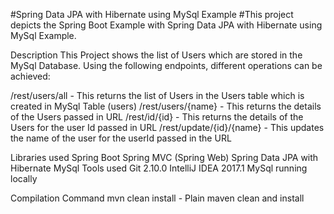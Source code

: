 #Spring Data JPA with Hibernate using MySql Example
#This project depicts the Spring Boot Example with Spring Data JPA with Hibernate using MySql Example.

Description
This Project shows the list of Users which are stored in the MySql Database. Using the following endpoints, different operations can be achieved:

/rest/users/all - This returns the list of Users in the Users table which is created in MySql Table (users)
/rest/users/{name} - This returns the details of the Users passed in URL
/rest/id/{id} - This returns the details of the Users for the user Id passed in URL
/rest/update/{id}/{name} - This updates the name of the user for the userId passed in the URL


Libraries used
Spring Boot
Spring MVC (Spring Web)
Spring Data JPA with Hibernate
MySql
Tools used
Git 2.10.0
IntelliJ IDEA 2017.1
MySql running locally


Compilation Command
mvn clean install - Plain maven clean and install
